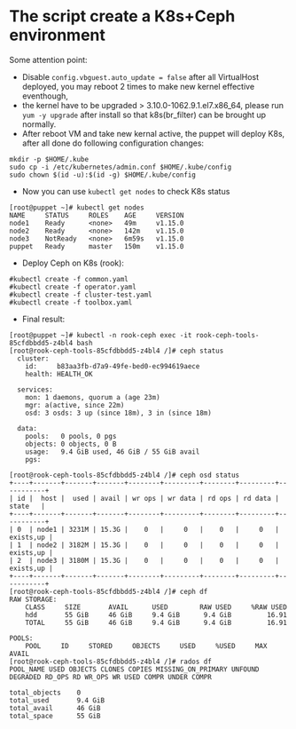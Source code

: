 # The script create a K8s+Ceph environment
Some attention point:
- Disable `config.vbguest.auto_update = false` after all VirtualHost deployed, you may reboot 2
times to make new kernel effective eventhough,
- the kernel have to be upgraded > 3.10.0-1062.9.1.el7.x86_64, please run
 `yum -y upgrade` after install so that k8s(br_filter) can be brought up normally.
- After reboot VM and take new kernal active, the puppet will deploy K8s, after all done do following configuration changes:
```
mkdir -p $HOME/.kube
sudo cp -i /etc/kubernetes/admin.conf $HOME/.kube/config
sudo chown $(id -u):$(id -g) $HOME/.kube/config
```
- Now you can use `kubectl get nodes` to check K8s status
```
[root@puppet ~]# kubectl get nodes
NAME     STATUS     ROLES    AGE     VERSION
node1    Ready      <none>   49m     v1.15.0
node2    Ready      <none>   142m    v1.15.0
node3    NotReady   <none>   6m59s   v1.15.0
puppet   Ready      master   150m    v1.15.0
```
- Deploy Ceph on K8s (rook):
```
#kubectl create -f common.yaml
#kubectl create -f operator.yaml
#kubectl create -f cluster-test.yaml
#kubectl create -f toolbox.yaml
```
- Final result:
```
[root@puppet ~]# kubectl -n rook-ceph exec -it rook-ceph-tools-85cfdbbdd5-z4bl4 bash
[root@rook-ceph-tools-85cfdbbdd5-z4bl4 /]# ceph status
  cluster:
    id:     b83aa3fb-d7a9-49fe-bed0-ec994619aece
    health: HEALTH_OK

  services:
    mon: 1 daemons, quorum a (age 23m)
    mgr: a(active, since 22m)
    osd: 3 osds: 3 up (since 18m), 3 in (since 18m)

  data:
    pools:   0 pools, 0 pgs
    objects: 0 objects, 0 B
    usage:   9.4 GiB used, 46 GiB / 55 GiB avail
    pgs:

[root@rook-ceph-tools-85cfdbbdd5-z4bl4 /]# ceph osd status
+----+-------+-------+-------+--------+---------+--------+---------+-----------+
| id |  host |  used | avail | wr ops | wr data | rd ops | rd data |   state   |
+----+-------+-------+-------+--------+---------+--------+---------+-----------+
| 0  | node1 | 3231M | 15.3G |    0   |     0   |    0   |     0   | exists,up |
| 1  | node2 | 3182M | 15.3G |    0   |     0   |    0   |     0   | exists,up |
| 2  | node3 | 3180M | 15.3G |    0   |     0   |    0   |     0   | exists,up |
+----+-------+-------+-------+--------+---------+--------+---------+-----------+
[root@rook-ceph-tools-85cfdbbdd5-z4bl4 /]# ceph df
RAW STORAGE:
    CLASS     SIZE       AVAIL      USED        RAW USED     %RAW USED
    hdd       55 GiB     46 GiB     9.4 GiB      9.4 GiB         16.91
    TOTAL     55 GiB     46 GiB     9.4 GiB      9.4 GiB         16.91

POOLS:
    POOL     ID     STORED     OBJECTS     USED     %USED     MAX AVAIL
[root@rook-ceph-tools-85cfdbbdd5-z4bl4 /]# rados df
POOL_NAME USED OBJECTS CLONES COPIES MISSING_ON_PRIMARY UNFOUND DEGRADED RD_OPS RD WR_OPS WR USED COMPR UNDER COMPR

total_objects    0
total_used       9.4 GiB
total_avail      46 GiB
total_space      55 GiB
```
